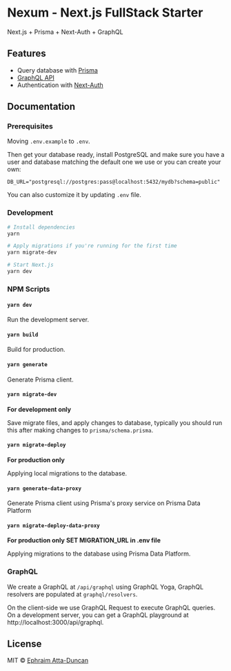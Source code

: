 # Nexum - Next.js FullStack Starter

Next.js + Prisma + Next-Auth + GraphQL

## Features

- Query database with [Prisma](https://prisma.io)
- [GraphQL API](https://www.graphql-yoga.com/)
- Authentication with [Next-Auth](https://next-auth.js.org/)

## Documentation

### Prerequisites

Moving `.env.example` to `.env`.

Then get your database ready, install PostgreSQL and make sure you have a user and database matching the default one we use or you can create your own:

```
DB_URL="postgresql://postgres:pass@localhost:5432/mydb?schema=public"
```

You can also customize it by updating `.env` file.

### Development

```bash
# Install dependencies
yarn

# Apply migrations if you're running for the first time
yarn migrate-dev

# Start Next.js
yarn dev
```

### NPM Scripts

#### `yarn dev`

Run the development server.

#### `yarn build`

Build for production.

#### `yarn generate`

Generate Prisma client.

#### `yarn migrate-dev`

**For development only**

Save migrate files, and apply changes to database, typically you should run this after making changes to `prisma/schema.prisma`.

#### `yarn migrate-deploy`

**For production only**

Applying local migrations to the database.

#### `yarn generate-data-proxy`

Generate Prisma client using Prisma's proxy service on Prisma Data Platform


#### `yarn migrate-deploy-data-proxy`

**For production only**
**SET MIGRATION_URL in .env file**

Applying migrations to the database using Prisma Data Platform.


### GraphQL

We create a GraphQL at `/api/graphql` using GraphQL Yoga, GraphQL resolvers are populated at `graphql/resolvers`.

On the client-side we use GraphQL Request to execute GraphQL queries. On a development server, you can get a GraphQL playground at http://localhost:3000/api/graphql.

## License

MIT &copy; [Ephraim Atta-Duncan](https://github.com/dephraiim)